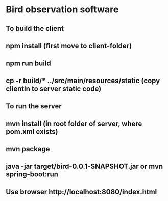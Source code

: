 # Bird observation software

## To build the client

## npm install (first move to client-folder)

## npm run build

## cp -r build/\* ../src/main/resources/static (copy clientin to server static code)

## To run the server

## mvn install (in root folder of server, where pom.xml exists)

## mvn package

## java -jar target/bird-0.0.1-SNAPSHOT.jar or mvn spring-boot:run

## Use browser http://localhost:8080/index.html
